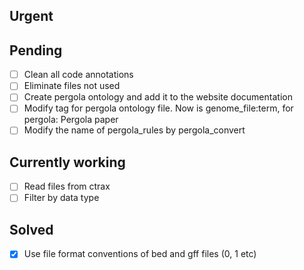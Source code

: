 ## Urgent


## Pending
- [ ] Clean all code annotations
- [ ] Eliminate files not used
- [ ] Create pergola ontology and add it to the website documentation
- [ ] Modify tag for pergola ontology file. Now is genome_file:term, for pergola: Pergola paper
- [ ] Modify the name of pergola_rules by pergola_convert

## Currently working
- [ ] Read files from ctrax
- [ ] Filter by data type

## Solved
- [X] Use file format conventions of bed and gff files (0, 1 etc)